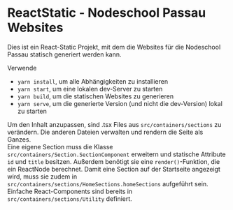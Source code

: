 # ReactStatic - Nodeschool Passau Websites

Dies ist ein React-Static Projekt, mit dem die Websites für die Nodeschool Passau statisch generiert werden kann.

Verwende
- `yarn install`, um alle Abhängigkeiten zu installieren
- `yarn start`, um eine lokalen dev-Server zu starten
- `yarn build`, um die statischen Websites zu generieren
- `yarn serve`, um die generierte Version (und nicht die dev-Version) lokal zu starten

Um den Inhalt anzupassen, sind .tsx Files aus `src/containers/sections` zu verändern. Die anderen
Dateien verwalten und rendern die Seite als Ganzes.  
Eine eigene Section muss die Klasse `src/containers/Section.SectionComponent` erweitern und statische 
Attribute `id` und `title` besitzen. Außerdem benötigt sie eine `render()`-Funktion, die ein ReactNode 
berechnet. Damit eine Section auf der Startseite angezeigt wird, muss sie zudem in 
`src/containers/sections/HomeSections.homeSections` aufgeführt sein.  
Einfache React-Components sind bereits in `src/containers/sections/Utility` definiert.